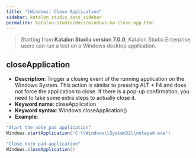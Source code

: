 ```yaml
---
title: "[Windows] Close Application"
sidebar: katalon_studio_docs_sidebar
permalink: katalon-studio/docs/windows-kw-close-app.html
---
```

> Starting from **Katalon Studio version 7.0.0**, Katalon Studio Enterprise users can run a test on a Windows desktop application.

## closeApplication

* **Description**: Trigger a closing event of the running application on the Windows System. This action is similar to pressing ALT + F4 and does not force the application to close. If there is a pop-up confirmation, you need to take some extra steps to actually close it.
* **Keyword name**: closeApplication
* **Keyword syntax**: Windows.closeApplication()
* **Example**:

``` groovy
"Start the note pad application"
Windows.startApplication('C:\\Windows\\System32\\notepad.exe')

"Close note pad application"
Windows.closeApplication()
```
